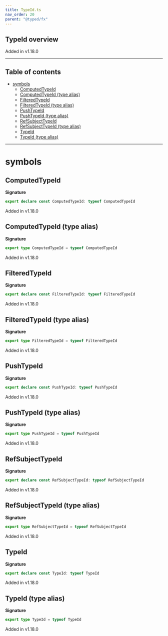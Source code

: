 ```yaml
---
title: TypeId.ts
nav_order: 20
parent: "@typed/fx"
---
```


## TypeId overview

Added in v1.18.0

---

<h2 class="text-delta">Table of contents</h2>

- [symbols](#symbols)
  - [ComputedTypeId](#computedtypeid)
  - [ComputedTypeId (type alias)](#computedtypeid-type-alias)
  - [FilteredTypeId](#filteredtypeid)
  - [FilteredTypeId (type alias)](#filteredtypeid-type-alias)
  - [PushTypeId](#pushtypeid)
  - [PushTypeId (type alias)](#pushtypeid-type-alias)
  - [RefSubjectTypeId](#refsubjecttypeid)
  - [RefSubjectTypeId (type alias)](#refsubjecttypeid-type-alias)
  - [TypeId](#typeid)
  - [TypeId (type alias)](#typeid-type-alias)

---

# symbols

## ComputedTypeId

**Signature**

```ts
export declare const ComputedTypeId: typeof ComputedTypeId
```

Added in v1.18.0

## ComputedTypeId (type alias)

**Signature**

```ts
export type ComputedTypeId = typeof ComputedTypeId
```

Added in v1.18.0

## FilteredTypeId

**Signature**

```ts
export declare const FilteredTypeId: typeof FilteredTypeId
```

Added in v1.18.0

## FilteredTypeId (type alias)

**Signature**

```ts
export type FilteredTypeId = typeof FilteredTypeId
```

Added in v1.18.0

## PushTypeId

**Signature**

```ts
export declare const PushTypeId: typeof PushTypeId
```

Added in v1.18.0

## PushTypeId (type alias)

**Signature**

```ts
export type PushTypeId = typeof PushTypeId
```

Added in v1.18.0

## RefSubjectTypeId

**Signature**

```ts
export declare const RefSubjectTypeId: typeof RefSubjectTypeId
```

Added in v1.18.0

## RefSubjectTypeId (type alias)

**Signature**

```ts
export type RefSubjectTypeId = typeof RefSubjectTypeId
```

Added in v1.18.0

## TypeId

**Signature**

```ts
export declare const TypeId: typeof TypeId
```

Added in v1.18.0

## TypeId (type alias)

**Signature**

```ts
export type TypeId = typeof TypeId
```

Added in v1.18.0
